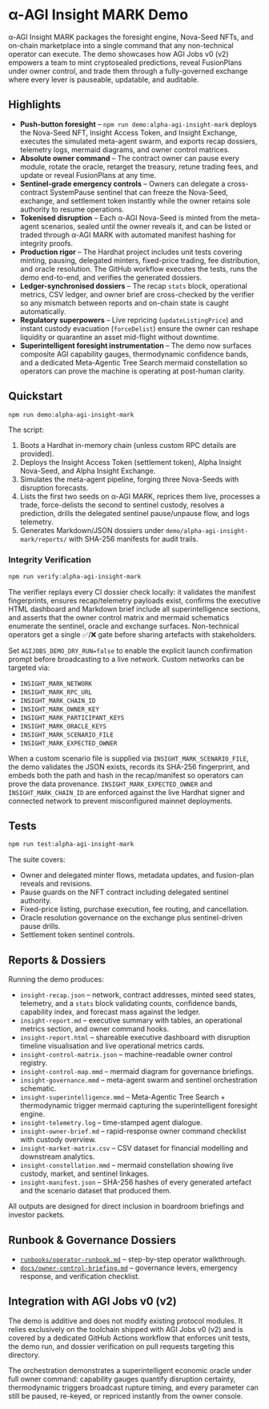 # α-AGI Insight MARK Demo

α-AGI Insight MARK packages the foresight engine, Nova-Seed NFTs, and on-chain marketplace into a single command that any non-technical operator can execute. The demo showcases how AGI Jobs v0 (v2) empowers a team to mint cryptosealed predictions, reveal FusionPlans under owner control, and trade them through a fully-governed exchange where every lever is pauseable, updatable, and auditable.

## Highlights

- **Push-button foresight** – `npm run demo:alpha-agi-insight-mark` deploys the Nova-Seed NFT, Insight Access Token, and Insight Exchange, executes the simulated meta-agent swarm, and exports recap dossiers, telemetry logs, mermaid diagrams, and owner control matrices.
- **Absolute owner command** – The contract owner can pause every module, rotate the oracle, retarget the treasury, retune trading fees, and update or reveal FusionPlans at any time.
- **Sentinel-grade emergency controls** – Owners can delegate a cross-contract SystemPause sentinel that can freeze the Nova-Seed, exchange, and settlement token instantly while the owner retains sole authority to resume operations.
- **Tokenised disruption** – Each α-AGI Nova-Seed is minted from the meta-agent scenarios, sealed until the owner reveals it, and can be listed or traded through α-AGI MARK with automated manifest hashing for integrity proofs.
- **Production rigor** – The Hardhat project includes unit tests covering minting, pausing, delegated minters, fixed-price trading, fee distribution, and oracle resolution. The GitHub workflow executes the tests, runs the demo end-to-end, and verifies the generated dossiers.
- **Ledger-synchronised dossiers** – The recap `stats` block, operational metrics, CSV ledger, and owner brief are cross-checked by the verifier so any mismatch between reports and on-chain state is caught automatically.
- **Regulatory superpowers** – Live repricing (`updateListingPrice`) and instant custody evacuation (`forceDelist`) ensure the owner can reshape liquidity or quarantine an asset mid-flight without downtime.
- **Superintelligent foresight instrumentation** – The demo now surfaces composite AGI capability gauges, thermodynamic confidence bands, and a dedicated Meta-Agentic Tree Search mermaid constellation so operators can prove the machine is operating at post-human clarity.

## Quickstart

```bash
npm run demo:alpha-agi-insight-mark
```

The script:

1. Boots a Hardhat in-memory chain (unless custom RPC details are provided).
2. Deploys the Insight Access Token (settlement token), Alpha Insight Nova-Seed, and Alpha Insight Exchange.
3. Simulates the meta-agent pipeline, forging three Nova-Seeds with disruption forecasts.
4. Lists the first two seeds on α-AGI MARK, reprices them live, processes a trade, force-delists the second to sentinel custody, resolves a prediction, drills the delegated sentinel pause/unpause flow, and logs telemetry.
5. Generates Markdown/JSON dossiers under `demo/alpha-agi-insight-mark/reports/` with SHA-256 manifests for audit trails.

### Integrity Verification

```bash
npm run verify:alpha-agi-insight-mark
```

The verifier replays every CI dossier check locally: it validates the manifest fingerprints, ensures recap/telemetry payloads
exist, confirms the executive HTML dashboard and Markdown brief include all superintelligence sections, and asserts that the
owner control matrix and mermaid schematics enumerate the sentinel, oracle and exchange surfaces. Non-technical operators get a
single ✅/❌ gate before sharing artefacts with stakeholders.

Set `AGIJOBS_DEMO_DRY_RUN=false` to enable the explicit launch confirmation prompt before broadcasting to a live network. Custom networks can be targeted via:

- `INSIGHT_MARK_NETWORK`
- `INSIGHT_MARK_RPC_URL`
- `INSIGHT_MARK_CHAIN_ID`
- `INSIGHT_MARK_OWNER_KEY`
- `INSIGHT_MARK_PARTICIPANT_KEYS`
- `INSIGHT_MARK_ORACLE_KEYS`
- `INSIGHT_MARK_SCENARIO_FILE`
- `INSIGHT_MARK_EXPECTED_OWNER`

When a custom scenario file is supplied via `INSIGHT_MARK_SCENARIO_FILE`, the demo validates the JSON exists, records its SHA-256 fingerprint, and embeds both the path and hash in the recap/manifest so operators can prove the data provenance. `INSIGHT_MARK_EXPECTED_OWNER` and `INSIGHT_MARK_CHAIN_ID` are enforced against the live Hardhat signer and connected network to prevent misconfigured mainnet deployments.

## Tests

```bash
npm run test:alpha-agi-insight-mark
```

The suite covers:

- Owner and delegated minter flows, metadata updates, and fusion-plan reveals and revisions.
- Pause guards on the NFT contract including delegated sentinel authority.
- Fixed-price listing, purchase execution, fee routing, and cancellation.
- Oracle resolution governance on the exchange plus sentinel-driven pause drills.
- Settlement token sentinel controls.

## Reports & Dossiers

Running the demo produces:

- `insight-recap.json` – network, contract addresses, minted seed states, telemetry, and a `stats` block validating counts,
  confidence bands, capability index, and forecast mass against the ledger.
- `insight-report.md` – executive summary with tables, an operational metrics section, and owner command hooks.
- `insight-report.html` – shareable executive dashboard with disruption timeline visualisation and live operational metrics cards.
- `insight-control-matrix.json` – machine-readable owner control registry.
- `insight-control-map.mmd` – mermaid diagram for governance briefings.
- `insight-governance.mmd` – meta-agent swarm and sentinel orchestration schematic.
- `insight-superintelligence.mmd` – Meta-Agentic Tree Search + thermodynamic trigger mermaid capturing the superintelligent foresight engine.
- `insight-telemetry.log` – time-stamped agent dialogue.
- `insight-owner-brief.md` – rapid-response owner command checklist with custody overview.
- `insight-market-matrix.csv` – CSV dataset for financial modelling and downstream analytics.
- `insight-constellation.mmd` – mermaid constellation showing live custody, market, and sentinel linkages.
- `insight-manifest.json` – SHA-256 hashes of every generated artefact and the scenario dataset that produced them.

All outputs are designed for direct inclusion in boardroom briefings and investor packets.

## Runbook & Governance Dossiers

- [`runbooks/operator-runbook.md`](runbooks/operator-runbook.md) – step-by-step operator walkthrough.
- [`docs/owner-control-briefing.md`](docs/owner-control-briefing.md) – governance levers, emergency response, and verification checklist.

## Integration with AGI Jobs v0 (v2)

The demo is additive and does not modify existing protocol modules. It relies exclusively on the toolchain shipped with AGI Jobs v0 (v2) and is covered by a dedicated GitHub Actions workflow that enforces unit tests, the demo run, and dossier verification on pull requests targeting this directory.

The orchestration demonstrates a superintelligent economic oracle under full owner command: capability gauges quantify disruption certainty, thermodynamic triggers broadcast rupture timing, and every parameter can still be paused, re-keyed, or repriced instantly from the owner console.
